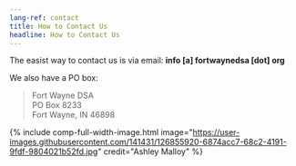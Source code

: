 ```yaml
---
lang-ref: contact
title: How to Contact Us
headline: How to Contact Us
---
```


The easist way to contact us is via email: **info [a] fortwaynedsa [dot] org**

We also have a PO box:

> Fort Wayne DSA  
> PO Box 8233  
> Fort Wayne, IN 46898  

{% include comp-full-width-image.html image="https://user-images.githubusercontent.com/141431/126855920-6874acc7-68c2-4191-9fdf-9804021b52fd.jpg" credit="Ashley Malloy" %}
